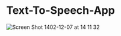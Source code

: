 # Text-To-Speech-App

![Screen Shot 1402-12-07 at 14 11 32](https://github.com/HKJ91/Text-To-Speech-App/assets/74920157/a9a7504f-c632-4fb7-8d9c-6f50350bdaa0)

